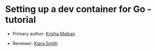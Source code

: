 # Setting up a dev container for Go - tutorial 

* Primary author: [Krisha Malkan](https://github.com/kdmalkan/comp423-course-notes)

* Reviewer: [Kiara Smith](https://github.com/kiaras4)